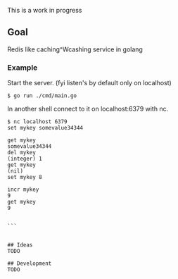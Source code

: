 This is a work in progress

## Goal
Redis like caching^Wcashing  service in golang

### Example
Start the server.
(fyi listen's by default only on localhost)
```
$ go run ./cmd/main.go
```

In another shell connect to it on localhost:6379 with nc.
````
$ nc localhost 6379
set mykey somevalue34344 

get mykey
somevalue34344
del mykey
(integer) 1
get mykey
(nil)
set mykey 8

incr mykey
9
get mykey
9


```


## Ideas
TODO

## Development
TODO

